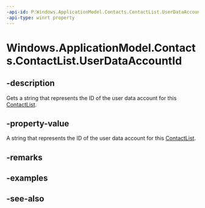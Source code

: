 ```yaml
---
-api-id: P:Windows.ApplicationModel.Contacts.ContactList.UserDataAccountId
-api-type: winrt property
---
```


<!-- Property syntax
public string UserDataAccountId { get; }
-->

# Windows.ApplicationModel.Contacts.ContactList.UserDataAccountId

## -description
Gets a string that represents the ID of the user data account for this [ContactList](contactlist.md).

## -property-value
A string that represents the ID of the user data account for this [ContactList](contactlist.md).

## -remarks

## -examples

## -see-also
